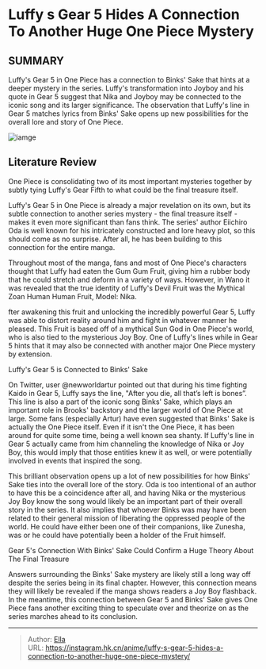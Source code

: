 # Luffy s Gear 5 Hides A Connection To Another Huge One Piece Mystery


## SUMMARY 



  Luffy&#39;s Gear 5 in One Piece has a connection to Binks&#39; Sake that hints at a deeper mystery in the series.   Luffy&#39;s transformation into Joyboy and his quote in Gear 5 suggest that Nika and Joyboy may be connected to the iconic song and its larger significance.   The observation that Luffy&#39;s line in Gear 5 matches lyrics from Binks&#39; Sake opens up new possibilities for the overall lore and story of One Piece.  

![iamge](https://static1.srcdn.com/wordpress/wp-content/uploads/2023/10/brook-and-luffy-in-gear-5-in-one-piece.jpg)

## Literature Review

One Piece is consolidating two of its most important mysteries together by subtly tying Luffy&#39;s Gear Fifth to what could be the final treasure itself.




Luffy&#39;s Gear 5 in One Piece is already a major revelation on its own, but its subtle connection to another series mystery - the final treasure itself - makes it even more significant than fans think. The series&#39; author Eiichiro Oda is well known for his intricately constructed and lore heavy plot, so this should come as no surprise. After all, he has been building to this connection for the entire manga.




Throughout most of the manga, fans and most of One Piece&#39;s characters thought that Luffy had eaten the Gum Gum Fruit, giving him a rubber body that he could stretch and deform in a variety of ways. However, in Wano it was revealed that the true identity of Luffy&#39;s Devil Fruit was the Mythical Zoan Human Human Fruit, Model: Nika.

          

fter awakening this fruit and unlocking the incredibly powerful Gear 5, Luffy was able to distort reality around him and fight in whatever manner he pleased. This Fruit is based off of a mythical Sun God in One Piece&#39;s world, who is also tied to the mysterious Joy Boy. One of Luffy&#39;s lines while in Gear 5 hints that it may also be connected with another major One Piece mystery by extension.


 Luffy&#39;s Gear 5 is Connected to Binks&#39; Sake 

 




On Twitter, user @newworldartur pointed out that during his time fighting Kaido in Gear 5, Luffy says the line, &#34;After you die, all that’s left is bones”. This line is also a part of the iconic song Binks&#39; Sake, which plays an important role in Brooks&#39; backstory and the larger world of One Piece at large. Some fans (especially Artur) have even suggested that Binks&#39; Sake is actually the One Piece itself. Even if it isn&#39;t the One Piece, it has been around for quite some time, being a well known sea shanty. If Luffy&#39;s line in Gear 5 actually came from him channeling the knowledge of Nika or Joy Boy, this would imply that those entities knew it as well, or were potentially involved in events that inspired the song.

This brilliant observation opens up a lot of new possibilities for how Binks&#39; Sake ties into the overall lore of the story. Oda is too intentional of an author to have this be a coincidence after all, and having Nika or the mysterious Joy Boy know the song would likely be an important part of their overall story in the series. It also implies that whoever Binks was may have been related to their general mission of liberating the oppressed people of the world. He could have either been one of their companions, like Zunesha, was or he could have potentially been a holder of the Fruit himself.






 Gear 5&#39;s Connection With Binks&#39; Sake Could Confirm a Huge Theory About The Final Treasure 
          

Answers surrounding the Binks&#39; Sake mystery are likely still a long way off despite the series being in its final chapter. However, this connection means they will likely be revealed if the manga shows readers a Joy Boy flashback. In the meantime, this connection between Gear 5 and Binks&#39; Sake gives One Piece fans another exciting thing to speculate over and theorize on as the series marches ahead to its conclusion.



---

> Author: [Ella](https://instagram.hk.cn/)  
> URL: https://instagram.hk.cn/anime/luffy-s-gear-5-hides-a-connection-to-another-huge-one-piece-mystery/  

